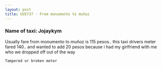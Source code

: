 ```yaml
---
layout: post
title: UVE737 - From monumento to muñoz
---
```


### Name of taxi: Jojaykym

Usually fare from monumento to muñoz is 115 pesos.. this taxi drivers meter fared 140.. and wanted to add 20 pesos because i had my girlfriend with me who we dropped off out of the way

```Tampered or broken meter```
